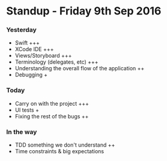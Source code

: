 # Standup - Friday 9th Sep 2016

### Yesterday
- Swift +++
- XCode IDE +++
- Views/Storyboard +++
- Terminology (delegates, etc) +++
- Understanding the overall flow of the application ++
- Debugging +

### Today
- Carry on with the project +++
- UI tests +
- Fixing the rest of the bugs ++

### In the way
- TDD something we don't understand ++
- Time constraints & big expectations
